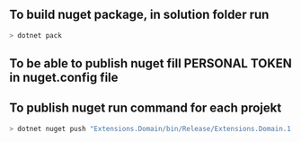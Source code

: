 ## To build nuget package, in solution folder run 

```sh
> dotnet pack
```

## To be able to publish nuget fill PERSONAL TOKEN in nuget.config file

## To publish nuget run command for each projekt

```sh
> dotnet nuget push "Extensions.Domain/bin/Release/Extensions.Domain.1.0.0.nupkg" --source "github"
```